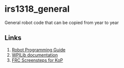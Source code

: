 # irs1318_general

General robot code that can be copied from year to year

## Links
1. [Robot Programming Guide](/Robot%20Programming%20Guide.md)
2. [WPILib documentation](https://docs.wpilib.org)
3. [FRC Screensteps for KoP](https://wpilib.screenstepslive.com/s/4485) 
